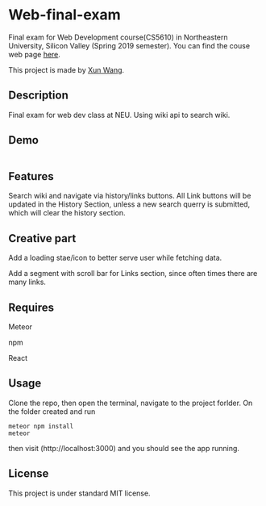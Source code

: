 # Web-final-exam

Final exam for Web Development course(CS5610) in Northeastern University, Silicon Valley (Spring 2019 semester). You can find the couse web page [here](http://johnguerra.co/classes/webDevelopment_spring_2019/ "CS-5610 Web Development Spring 2019").

This project is made by [Xun Wang](https://xw321.github.io/).

## Description

Final exam for web dev class at NEU. Using wiki api to search wiki.

## Demo

![]()

## Features

Search wiki and navigate via history/links buttons. All Link buttons will be updated in the History Section, unless a new search querry is submitted, which will clear the history section.

## Creative part

Add a loading stae/icon to better serve user while fetching data.

Add a segment with scroll bar for Links section, since often times there are many links.

## Requires

Meteor

npm

React

## Usage

Clone the repo, then open the terminal, navigate to the project forlder. On the folder created and run

```
meteor npm install
meteor
```

then visit (http://localhost:3000) and you should see the app running.

## License

This project is under standard MIT license.
